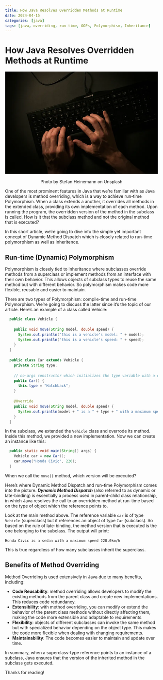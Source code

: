 ```yaml
---
title: How Java Resolves Overridden Methods at Runtime
date: 2024-04-15
categories: [java]
tags: [java, overriding, run-time, OOPs, Polymorphism, Inheritance]
---
```


# How Java Resolves Overridden Methods at Runtime
![img_1.png](../assets/img/img_1.png)
<p style="text-align: center;">Photo by Stefan Heinemann on Unsplash</p>

One of the most prominent features in Java that we’re familiar with as Java developers is method overriding, which is a way to achieve run-time Polymorphism. When a class extends a another, it overrides all methods in the extended class, providing its own implementation of each method. Upon running the program, the overridden version of the method in the subclass is called. How is it that the subclass method and not the original method that is executed?

In this short article, we’re going to dive into the simple yet important concept of Dynamic Method Dispatch which is closely related to run-time polymorphism as well as inheritence.

## Run-time (Dynamic) Polymorphism
Polymorphism is closely tied to Inheritance where subclasses override methods from a superclass or implement methods from an interface with their own behavior. This allows objects of subclass types to reuse the same method but with different behavior. So polymorphism makes code more flexible, reusable and easier to maintain.

There are two types of Polymorphism: compile-time and run-time Polymorphism. We’re going to discuss the latter since it’s the topic of our article. Here’s an example of a class called Vehicle:

```java
  public class Vehicle {

    public void move(String model, double speed) {
      System.out.println("this is a vehicle's model: " + model);
      System.out.println("this is a vehicle's speed: " + speed);
    }
  }

  public class Car extends Vehicle {
    private String type;
  
    // no-args constructor which initializes the type variable with a default value
    public Car() {
      this.type = "Hatchback";
    }
  
    @Override
    public void move(String model, double speed) {
      System.out.println(model + " is a " + type + " with a maximum speed of " + speed + "km/h");
    }
  }
```

In the subclass, we extended the `Vehicle` class and overrode its method. Inside this method, we provided a new implementation. Now we can create an instance like this:

```java
  public static void main(String[] args) {
    Vehicle car = new Car();
    car.move("Honda Civic", 220);
  }

```
When we call the `move()` method, which version will be executed?

Here’s where Dynamic Method Dispatch and run-time Polymorphism comes into the picture. _**Dynamic Method Dispatch**_ (also referred to as dynamic or late-binding) is essentially a process used in parent-child class relationship, in which Java resolves the call to an overridden method at run-time based on the type of object which the reference points to.

Look at the main method above. The reference variable `car` is of type `Vehicle` (superclass) but it references an object of type `Car` (subclass). 
So based on the rule of late-binding, the method version that is executed is the one belonging to the subclass. The output will print:

`Honda Civic is a sedan with a maximum speed 220.0km/h`

This is true regardless of how many subclasses inherit the superclass.

## Benefits of Method Overriding
Method Overriding is used extensively in Java due to many benefits, including:

- **Code Reusability**: method overriding allows developers to modify the existing methods from the parent class and create new implementations. This reduces code redundancy.
- **Extensibility**: with method overriding, you can modify or extend the behavior of the parent class methods without directly affecting them, making the code more extensible and adaptable to requirements.
- **Flexibility**: objects of different subclasses can invoke the same method but with specialized behavior depending on the object type. This makes the code more flexible when dealing with changing requirements.
- **Maintainability**: The code becomes easier to maintain and update over time.

In summary, when a superclass-type reference points to an instance of a subclass, Java ensures that the version of the inherited method in the subclass gets executed.

Thanks for reading!
